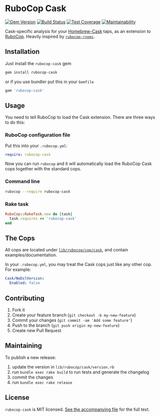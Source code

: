 # RuboCop Cask

[![Gem Version](https://badge.fury.io/rb/rubocop-cask.svg)](http://badge.fury.io/rb/rubocop-cask)
[![Build Status](https://travis-ci.org/Homebrew/rubocop-cask.svg?branch=master)](https://travis-ci.org/Homebrew/rubocop-cask)
[![Test Coverage](https://api.codeclimate.com/v1/badges/977ef213ba6fb6c08022/test_coverage)](https://codeclimate.com/github/Homebrew/rubocop-cask/test_coverage)
[![Maintainability](https://api.codeclimate.com/v1/badges/977ef213ba6fb6c08022/maintainability)](https://codeclimate.com/github/Homebrew/rubocop-cask/maintainability)

Cask-specific analysis for your [Homebrew-Cask](https://github.com/Homebrew/homebrew-cask) taps, as an extension to
[RuboCop](https://github.com/bbatsov/rubocop). Heavily inspired by [`rubocop-rspec`](https://github.com/rubocop-rspec/rubocop-rspec).

## Installation

Just install the `rubocop-cask` gem

```bash
gem install rubocop-cask
```

or if you use bundler put this in your `Gemfile`

```ruby
gem 'rubocop-cask'
```


## Usage

You need to tell RuboCop to load the Cask extension. There are three ways to do this:

### RuboCop configuration file

Put this into your `.rubocop.yml`:

```yaml
require: rubocop-cask
```

Now you can run `rubocop` and it will automatically load the RuboCop Cask cops together with the standard cops.

### Command line

```bash
rubocop --require rubocop-cask
```

### Rake task

```ruby
RuboCop::RakeTask.new do |task|
  task.requires << 'rubocop-cask'
end
```


## The Cops

All cops are located under [`lib/rubocop/cop/cask`](lib/rubocop/cop/cask), and contain examples/documentation.

In your `.rubocop.yml`, you may treat the Cask cops just like any other cop. For example:

```yaml
Cask/NoDslVersion:
  Enabled: false
```


## Contributing

1. Fork it
2. Create your feature branch (`git checkout -b my-new-feature`)
3. Commit your changes (`git commit -am 'Add some feature'`)
4. Push to the branch (`git push origin my-new-feature`)
5. Create new Pull Request


## Maintaining

To publish a new release:

  1. update the version in `lib/rubocop/cask/version.rb`
  2. run `bundle exec rake build` to run tests and generate the changelog
  3. commit the changes
  4. run `bundle exec rake release`


## License

`rubocop-cask` is MIT licensed. [See the accompanying file](MIT-LICENSE.md) for
the full text.
